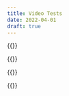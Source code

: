 ```yaml
---
title: Video Tests
date: 2022-04-01
draft: true
---
```


<!-- GIF -->
{{<tweet id="870042717589340160">}}

<!-- Twitterdev announce v -->
{{<tweet id="1460323737035677698">}}

<!-- CraigWeekend -->
{{<tweet id="1509951833321578499">}}

<!-- FloodSocial (Potrait) -->
{{<tweet id="869318041078820864" >}}

<!-- Dr strange (widescreen) -->
